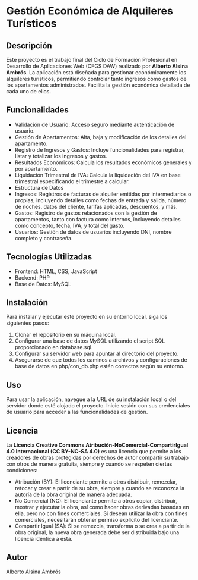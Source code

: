 # Gestión Económica de Alquileres Turísticos
## Descripción
Este proyecto es el trabajo final del Ciclo de Formación Profesional en Desarrollo de Aplicaciones Web (CFGS DAW) realizado por **Alberto Alsina Ambrós**. La aplicación está diseñada para gestionar económicamente los alquileres turísticos, permitiendo controlar tanto ingresos como gastos de los apartamentos administrados. Facilita la gestión económica detallada de cada uno de ellos.

## Funcionalidades
- Validación de Usuario: Acceso seguro mediante autenticación de usuario.
- Gestión de Apartamentos: Alta, baja y modificación de los detalles del apartamento.
- Registro de Ingresos y Gastos: Incluye funcionalidades para registrar, listar y totalizar los ingresos y gastos.
- Resultados Económicos: Calcula los resultados económicos generales y por apartamento.
- Liquidación Trimestral de IVA: Calcula la liquidación del IVA en base trimestral especificando el trimestre a calcular.
- Estructura de Datos
- Ingresos: Registros de facturas de alquiler emitidas por intermediarios o propias, incluyendo detalles como fechas de entrada y salida, número de noches, datos del cliente, tarifas aplicadas, descuentos, y más.
- Gastos: Registro de gastos relacionados con la gestión de apartamentos, tanto con factura como internos, incluyendo detalles como concepto, fecha, IVA, y total del gasto.
- Usuarios: Gestión de datos de usuarios incluyendo DNI, nombre completo y contraseña.

## Tecnologías Utilizadas
- Frontend: HTML, CSS, JavaScript
- Backend: PHP
- Base de Datos: MySQL

## Instalación
Para instalar y ejecutar este proyecto en su entorno local, siga los siguientes pasos:

1. Clonar el repositorio en su máquina local.
2. Configurar una base de datos MySQL utilizando el script SQL proporcionado en database.sql.
3. Configurar su servidor web para apuntar al directorio del proyecto.
4. Asegurarse de que todos los caminos a archivos y configuraciones de base de datos en php/con_db.php estén correctos según su entorno.

## Uso
Para usar la aplicación, navegue a la URL de su instalación local o del servidor donde esté alojado el proyecto. Inicie sesión con sus credenciales de usuario para acceder a las funcionalidades de gestión.

## Licencia
La **Licencia Creative Commons Atribución-NoComercial-CompartirIgual 4.0 Internacional (CC BY-NC-SA 4.0)** es una licencia que permite a los creadores de obras protegidas por derechos de autor compartir su trabajo con otros de manera gratuita, siempre y cuando se respeten ciertas condiciones:
- Atribución (BY): El licenciante permite a otros distribuir, remezclar, retocar y crear a partir de su obra, siempre y cuando se reconozca la autoría de la obra original de manera adecuada.
- No Comercial (NC): El licenciante permite a otros copiar, distribuir, mostrar y ejecutar la obra, así como hacer obras derivadas basadas en ella, pero no con fines comerciales. Si desean utilizar la obra con fines comerciales, necesitarán obtener permiso explícito del licenciante.
- Compartir Igual (SA): Si se remezcla, transforma o se crea a partir de la obra original, la nueva obra generada debe ser distribuida bajo una licencia idéntica a ésta.

## Autor
Alberto Alsina Ambrós